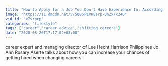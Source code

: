 ```yaml
---
title: "How to Apply for a Job You Don't Have Experience In, According to a Career Expert"
image: "https://s1.dmcdn.net/v/SQBGP1VHEsrp-UnZx/x240"
vid_id: "x7vrpcp"
categories: "lifestyle"
tags: ["career","career advice","shifting careers"]
date: "2020-08-26T17:17:02+03:00"
---
```

career expert and managing director of Lee Hecht Harrison Philippines Jo Ann Rosary Aserte talks about how you can increase your chances of getting hired when changing careers.

